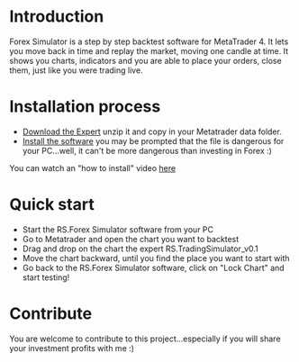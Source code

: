 # Introduction 
Forex Simulator is a step by step backtest software for MetaTrader 4.
It lets you move back in time and replay the market, moving one candle at time. It shows you charts, indicators and you are able to place your orders, close them, just like you were trading live.

# Installation process
- [Download the Expert](https://github.com/sergiocapozzi77/RS.ForexSimulatorLight/raw/master/Metatrader/RS.TradingSimulator_v0.1.mq4.zip) unzip it and copy in your Metatrader data folder.
- [Install the software](https://github.com/sergiocapozzi77/RS.ForexSimulatorLight/raw/deployment/RS.Trading.ForexSimulator/publish/setup.exe) you may be prompted that the file is dangerous for your PC...well, it can't be more dangerous than investing in Forex :)

You can watch an "how to install" video [here](https://youtu.be/SnnO2dPEsE0)

# Quick start
- Start the RS.Forex Simulator software from your PC
- Go to Metatrader and open the chart you want to backtest
- Drag and drop on the chart the expert RS.TradingSimulator_v0.1
- Move the chart backward, until you find the place you want to start with
- Go back to the RS.Forex Simulator software, click on "Lock Chart" and start testing!

# Contribute
You are welcome to contribute to this project...especially if you will share your investment profits with me :) 
